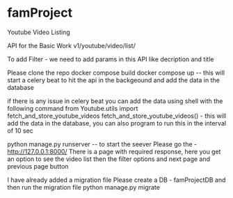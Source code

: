 # famProject
Youtube Video Listing

API for the Basic Work
v1/youtube/video/list/

To add Filter - we need to add params in this API like decription and title

Please clone the repo
docker compose build
docker compose up -- this will start a celery beat to hit the api in the backgeound and add the data in the database

if there is any issue in celery beat you can add the data using shell with the following command
from Youtube.utils import fetch_and_store_youtube_videos
fetch_and_store_youtube_videos() - this will add the data in the database, you can also program to run this in the interval of 10 sec


python manage.py runserver -- to start the seever
Please go the - http://127.0.0.1:8000/
There is a page with required response, here you get an option to see the video list
then the filter options and next page and previous page button


 I have already added a migration file
Please create a DB - famProjectDB 
and then run the migration file
python manage.py migrate
